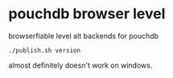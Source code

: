 pouchdb browser level
=====


browserfiable level alt backends for pouchdb

`./publish.sh version`

almost definitely doesn't work on windows.